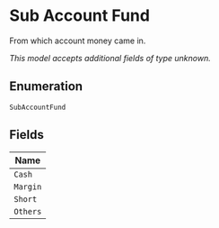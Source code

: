 
# Sub Account Fund

From which account money came in.

*This model accepts additional fields of type unknown.*

## Enumeration

`SubAccountFund`

## Fields

| Name |
|  --- |
| `Cash` |
| `Margin` |
| `Short` |
| `Others` |

